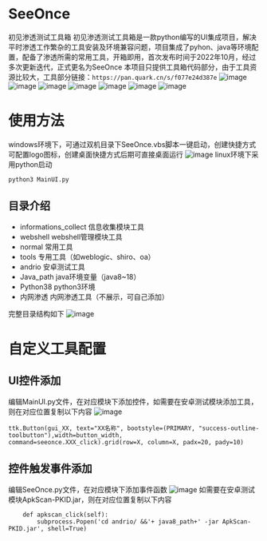 # SeeOnce
初见渗透测试工具箱
初见渗透测试工具箱是一款python编写的UI集成项目，解决平时渗透工作繁杂的工具安装及环境兼容问题，项目集成了pyhon、java等环境配置，配备了渗透所需的常用工具，开箱即用，首次发布时间于2022年10月，经过多次更新迭代，正式更名为SeeOnce
本项目只提供工具箱代码部分，由于工具资源比较大，工具部分链接：`https://pan.quark.cn/s/f077e24d387e`
![image](https://github.com/user-attachments/assets/a519947b-b161-4896-8ed6-d3ab289ad98a)
![image](https://github.com/user-attachments/assets/dcc0f25b-ffa9-4a74-bcb5-f4d9211263a1)
![image](https://github.com/user-attachments/assets/f71c3bb2-5c98-40a4-8de2-c1c179c217d3)
![image](https://github.com/user-attachments/assets/f4e5945c-4f39-4929-90f4-5979c5b16896)
![image](https://github.com/user-attachments/assets/684a099f-0f6c-471a-ab2c-6f36d93452da)
![image](https://github.com/user-attachments/assets/e1609cf9-05f5-478d-bd11-f8e542b20ad5)
![image](https://github.com/user-attachments/assets/de13b212-7b07-4ca9-aec7-fa1a516c4ad2)


# 使用方法
windows环境下，可通过双机目录下SeeOnce.vbs脚本一键启动，创建快捷方式可配置logo图标，创建桌面快捷方式后期可直接桌面运行
![image](https://github.com/user-attachments/assets/5f3f7967-8e6f-4255-92b7-0eaf7f0f9e56)
linux环境下采用python启动
```
python3 MainUI.py
```
## 目录介绍

- informations_collect  信息收集模块工具
- webshell  webshell管理模块工具
- normal    常用工具
- tools     专用工具（如weblogic、shiro、oa）
- andrio    安卓测试工具
- Java_path   java环境变量（java8~18）
- Python38     python3环境
- 内网渗透      内网渗透工具（不展示，可自己添加）

完整目录结构如下
![image](https://github.com/user-attachments/assets/d6b5a31b-ed79-439d-b29e-415e9d2a9c70)

# 自定义工具配置
## UI控件添加
编辑MainUI.py文件，在对应模块下添加控件，如需要在安卓测试模块添加工具，则在对应位置复制以下内容
![image](https://github.com/user-attachments/assets/6bbb7477-7e76-4db4-be6d-1ca9453acc96)

```
ttk.Button(gui_XX, text="XX名称", bootstyle=(PRIMARY, "success-outline-toolbutton"),width=button_width, command=seeonce.XXX_click).grid(row=X, column=X, padx=20, pady=10)
```

## 控件触发事件添加
编辑SeeOnce.py文件，在对应模块下添加事件函数
![image](https://github.com/user-attachments/assets/cc4dfd53-cf43-43a2-919e-d68684a8abe9)
如需要在安卓测试模块ApkScan-PKID.jar，则在对应位置复制以下内容
```
    def apkscan_click(self):
        subprocess.Popen('cd andrio/ &&'+ java8_path+' -jar ApkScan-PKID.jar', shell=True)
```



